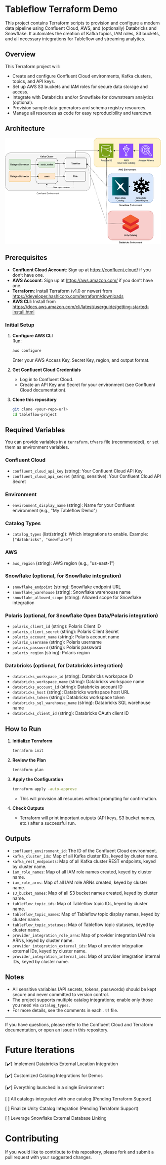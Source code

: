 # Tableflow Terraform Demo

This project contains Terraform scripts to provision and configure a modern data pipeline using Confluent Cloud, AWS, and (optionally) Databricks and Snowflake. It automates the creation of Kafka topics, IAM roles, S3 buckets, and all necessary integrations for Tableflow and streaming analytics.

## Overview

This Terraform project will:
- Create and configure Confluent Cloud environments, Kafka clusters, topics, and API keys.
- Set up AWS S3 buckets and IAM roles for secure data storage and access.
- Integrate with Databricks and/or Snowflake for downstream analytics (optional).
- Provision sample data generators and schema registry resources.
- Manage all resources as code for easy reproducibility and teardown.

## Architecture

![Architecture Diagram](tableflow-demo.drawio.png)


## Prerequisites

- **Confluent Cloud Account**: Sign up at https://confluent.cloud/ if you don’t have one.
- **AWS Account**: Sign up at https://aws.amazon.com/ if you don’t have one.
- **Terraform**: Install Terraform (v1.0 or newer) from https://developer.hashicorp.com/terraform/downloads
- **AWS CLI**: Install from https://docs.aws.amazon.com/cli/latest/userguide/getting-started-install.html

### Initial Setup

1. **Configure AWS CLI**  
   Run:  
   ```sh
   aws configure
   ```
   Enter your AWS Access Key, Secret Key, region, and output format.

2. **Get Confluent Cloud Credentials**  
   - Log in to Confluent Cloud.
   - Create an API Key and Secret for your environment (see Confluent Cloud documentation).

3. **Clone this repository**  
   ```sh
   git clone <your-repo-url>
   cd tableflow-project
   ```


## Required Variables

You can provide variables in a `terraform.tfvars` file (recommended), or set them as environment variables.

### Confluent Cloud
- `confluent_cloud_api_key` (string): Your Confluent Cloud API Key
- `confluent_cloud_api_secret` (string, sensitive): Your Confluent Cloud API Secret

### Environment
- `environment_display_name` (string): Name for your Confluent environment (e.g., "My Tableflow Demo")

### Catalog Types
- `catalog_types` (list(string)): Which integrations to enable. Example: `["databricks", "snowflake"]`

### AWS
- `aws_region` (string): AWS region (e.g., "us-east-1")

### Snowflake (optional, for Snowflake integration)
- `snowflake_endpoint` (string): Snowflake endpoint URL
- `snowflake_warehouse` (string): Snowflake warehouse name
- `snowflake_allowed_scope` (string): Allowed scope for Snowflake integration

### Polaris (optional, for Snowflake Open Data/Polaris integration)
- `polaris_client_id` (string): Polaris Client ID
- `polaris_client_secret` (string): Polaris Client Secret
- `polaris_account_name` (string): Polaris account name
- `polaris_username` (string): Polaris username
- `polaris_password` (string): Polaris password
- `polaris_region` (string): Polaris region

### Databricks (optional, for Databricks integration)
- `databricks_workspace_id` (string): Databricks workspace ID
- `databricks_workspace_name` (string): Databricks workspace name
- `databricks_account_id` (string): Databricks account ID
- `databricks_host` (string): Databricks workspace host URL
- `databricks_token` (string): Databricks workspace token
- `databricks_sql_warehouse_name` (string): Databricks SQL warehouse name
- `databricks_client_id` (string): Databricks OAuth client ID

## How to Run

1. **Initialize Terraform**
   ```sh
   terraform init
   ```

2. **Review the Plan**
   ```sh
   terraform plan
   ```

3. **Apply the Configuration**
   ```sh
   terraform apply -auto-approve
   ```
   - This will provision all resources without prompting for confirmation.

4. **Check Outputs**
   - Terraform will print important outputs (API keys, S3 bucket names, etc.) after a successful run.

## Outputs

- `confluent_environment_id`: The ID of the Confluent Cloud environment.
- `kafka_cluster_ids`: Map of all Kafka cluster IDs, keyed by cluster name.
- `kafka_rest_endpoints`: Map of all Kafka cluster REST endpoints, keyed by cluster name.
- `iam_role_names`: Map of all IAM role names created, keyed by cluster name.
- `iam_role_arns`: Map of all IAM role ARNs created, keyed by cluster name.
- `s3_bucket_names`: Map of all S3 bucket names created, keyed by cluster name.
- `tableflow_topic_ids`: Map of Tableflow topic IDs, keyed by cluster name.
- `tableflow_topic_names`: Map of Tableflow topic display names, keyed by cluster name.
- `tableflow_topic_statuses`: Map of Tableflow topic statuses, keyed by cluster name.
- `provider_integration_role_arns`: Map of provider integration IAM role ARNs, keyed by cluster name.
- `provider_integration_external_ids`: Map of provider integration external IDs, keyed by cluster name.
- `provider_integration_internal_ids`: Map of provider integration internal IDs, keyed by cluster name.

## Notes

- All sensitive variables (API secrets, tokens, passwords) should be kept secure and never committed to version control.
- The project supports multiple catalog integrations; enable only those you need via `catalog_types`.
- For more details, see the comments in each `.tf` file.

---

If you have questions, please refer to the Confluent Cloud and Terraform documentation, or open an issue in this repository.


# Future Iterations
[✔️] Implement Databricks External Location Integration

[✔️] Customized Catalog Integrations for Demos

[✔️] Everything launched in a single Environment

[  ] All catalogs integrated with one catalog (Pending Terraform Support)

[  ] Finalize Unity Catalog Integration (Pending Terraform Support)

[  ] Leverage Snowflake External Database Linking


# Contributing
If you would like to contribute to this repository, please fork and submit a pull request with your suggested changes.


